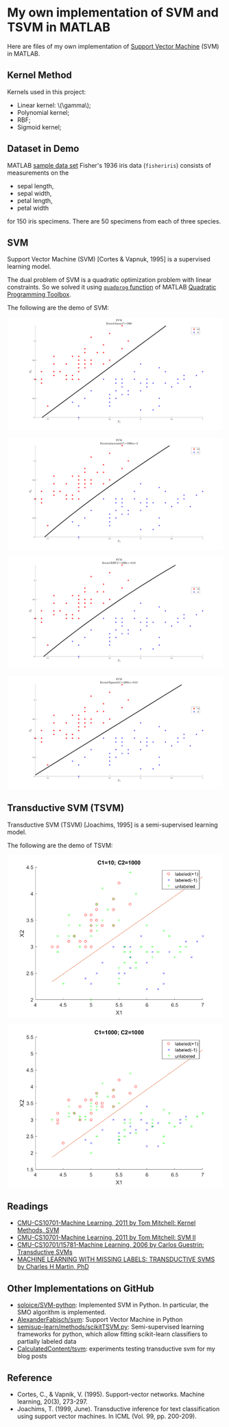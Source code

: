 # My own implementation of SVM and TSVM in MATLAB

<script type="text/javascript" src="http://cdn.mathjax.org/mathjax/latest/MathJax.js?config=default"></script>

Here are files of my own implementation of [Support Vector Machine](https://en.wikipedia.org/wiki/Support_vector_machine) (SVM) in MATLAB.

## Kernel Method

Kernels used in this project:

* Linear kernel: \\(\gamma\\);
* Polynomial kernel;
* RBF;
* Sigmoid kernel;

## Dataset in Demo

MATLAB [sample data set](https://ww2.mathworks.cn/help/stats/sample-data-sets.html) Fisher's 1936 iris data (`fisheriris`) consists of measurements on the 

* sepal length, 
* sepal width, 
* petal length,
* petal width 

for 150 iris specimens. There are 50 specimens from each of three species.

## SVM

Support Vector Machine (SVM) [Cortes & Vapnuk, 1995] is a supervised learning model.

The dual problem of SVM is a quadratic optimization problem with linear constraints. So we solved it using [`quadprog` function](https://ww2.mathworks.cn/help/optim/ug/quadprog.html) of MATLAB [Quadratic Programming Toolbox](https://ww2.mathworks.cn/help/optim/quadratic-programming.html).

The following are the demo of SVM:

![](SVM/SVM_linear_C=1000.png)

![](SVM/SVM_ploynomial_C=1000.png)

![](SVM/SVM_RBF_C=1000.png)

![](SVM/SVM_Sigmoid_C=1000.png)

## Transductive SVM (TSVM)

Transductive SVM (TSVM) [Joachims, 1995] is a semi-supervised learning model.

The following are the demo of TSVM:

![](TSVM/TSVM.png)

![](TSVM/TSVM2.png)

## Readings

* [CMU-CS10701-Machine Learning, 2011 by Tom Mitchell: Kernel Methods, SVM](http://www.cs.cmu.edu/~tom/10701_sp11/slides/Kernels_SVM_04_7_2011-ann.pdf)
* [CMU-CS10701-Machine Learning, 2011 by Tom Mitchell: SVM II](http://www.cs.cmu.edu/~tom/10701_sp11/slides/Kernels_SVM2_04_12_2011-ann.pdf)
* [CMU-CS10701/15781-Machine Learning, 2006 by Carlos Guestrin: Transductive SVMs](http://www.cs.cmu.edu/~guestrin/Class/10701-S06/Slides/tsvms-pca.pdf)
* [MACHINE LEARNING WITH MISSING LABELS: TRANSDUCTIVE SVMS by Charles H Martin, PhD](https://calculatedcontent.com/2014/09/23/machine-learning-with-missing-labels-transductive-svms/)

## Other Implementations on GitHub


* [soloice/SVM-python](https://github.com/soloice/SVM-python): Implemented SVM in Python. In particular, the SMO algorithm is implemented.
* [AlexanderFabisch/svm](https://github.com/AlexanderFabisch/svm): Support Vector Machine in Python
* [semisup-learn/methods/scikitTSVM.py](https://github.com/tmadl/semisup-learn/blob/master/methods/scikitTSVM.py): Semi-supervised learning frameworks for python, which allow fitting scikit-learn classifiers to partially labeled data
* [CalculatedContent/tsvm](https://github.com/CalculatedContent/tsvm): experiments testing transductive svm for my blog posts

 

## Reference

* Cortes, C., & Vapnik, V. (1995). Support-vector networks. Machine learning, 20(3), 273-297.
* Joachims, T. (1999, June). Transductive inference for text classification using support vector machines. In ICML (Vol. 99, pp. 200-209).
